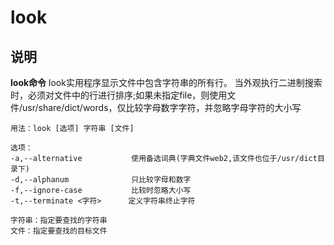 # look

## 说明

**look命令** look实用程序显示文件中包含字符串的所有行。 当外观执行二进制搜索时，必须对文件中的行进行排序;如果未指定file，则使用文件/usr/share/dict/words，仅比较字母数字字符，并忽略字母字符的大小写



```info
用法：look [选项] 字符串 [文件]

选项：
-a,--alternative           使用备选词典(字典文件web2,该文件也位于/usr/dict目录下)
-d,--alphanum              只比较字母和数字
-f,--ignore-case           比较时忽略大小写
-t,--terminate <字符>      定义字符串终止字符

字符串：指定要查找的字符串
文件：指定要查找的目标文件
```
